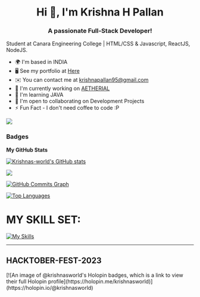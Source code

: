 <h1 align="center">Hi 👋, I'm Krishna H Pallan</h1>
<h3 align="center">A passionate Full-Stack Developer!</h3>

Student at Canara Engineering College | HTML/CSS & Javascript, ReactJS, NodeJS.

* 🌍  I'm based in INDIA
* 🖥️  See my portfolio at [Here](http://krishnasworld.netlify.app)
* ✉️  You can contact me at [krishnapallan95@gmail.com](mailto:krishnapallan95@gmail.com)
* 🚀  I'm currently working on [AETHERIAL](http://aetherial.netlify.app)
* 🧠  I'm learning JAVA
* 🤝  I'm open to collaborating on Development Projects
* ⚡  Fun Fact - I don't need coffee to code :P


<a href="https://www.github.com/Krishnas-world" target="_blank" rel="noreferrer"><img
src="https://img.shields.io/github/followers/Krishnas-world?logo=github&style=for-the-badge&color=0891b2&labelColor=1c1917" /></a>


### Badges

<b>My GitHub Stats</b>

<a href="http://www.github.com/Krishnas-world"><img src="https://github-readme-stats.vercel.app/api?username=Krishnas-world&show_icons=true&hide=&count_private=true&title_color=0891b2&text_color=ffffff&icon_color=0891b2&bg_color=1c1917&hide_border=true&show_icons=true" alt="Krishnas-world's GitHub stats" /></a>

<a href="http://www.github.com/Krishnas-world"><img src="https://github-readme-streak-stats.herokuapp.com/?user=Krishnas-world&stroke=ffffff&background=1c1917&ring=0891b2&fire=0891b2&currStreakNum=ffffff&currStreakLabel=0891b2&sideNums=ffffff&sideLabels=ffffff&dates=ffffff&hide_border=true" /></a>

<a href="http://www.github.com/Krishnas-world"><img src="https://github-readme-activity-graph.cyclic.app/graph?username=Krishnas-world&bg_color=1c1917&color=ffffff&line=0891b2&point=ffffff&area_color=1c1917&area=true&hide_border=true&custom_title=GitHub%20Commits%20Graph" alt="GitHub Commits Graph" /></a>

<a href="https://github.com/Krishnas-world" align="left"><img src="https://github-readme-stats.vercel.app/api/top-langs/?username=Krishnas-world&langs_count=10&title_color=0891b2&text_color=ffffff&icon_color=0891b2&bg_color=1c1917&hide_border=true&locale=en&custom_title=Top%20%Languages" alt="Top Languages" /></a>


<b><h1>MY SKILL SET:</h1></b>
[![My Skills](https://skillicons.dev/icons?i=c,cpp,java,mongo,express,react,nodejs,js,html,css,bootstrap&theme=dark)](https://skillicons.dev)

<hr>

<h2>HACKTOBER-FEST-2023</h2>
[![An image of @krishnasworld's Holopin badges, which is a link to view their full Holopin profile](https://holopin.me/krishnasworld)](https://holopin.io/@krishnasworld)
